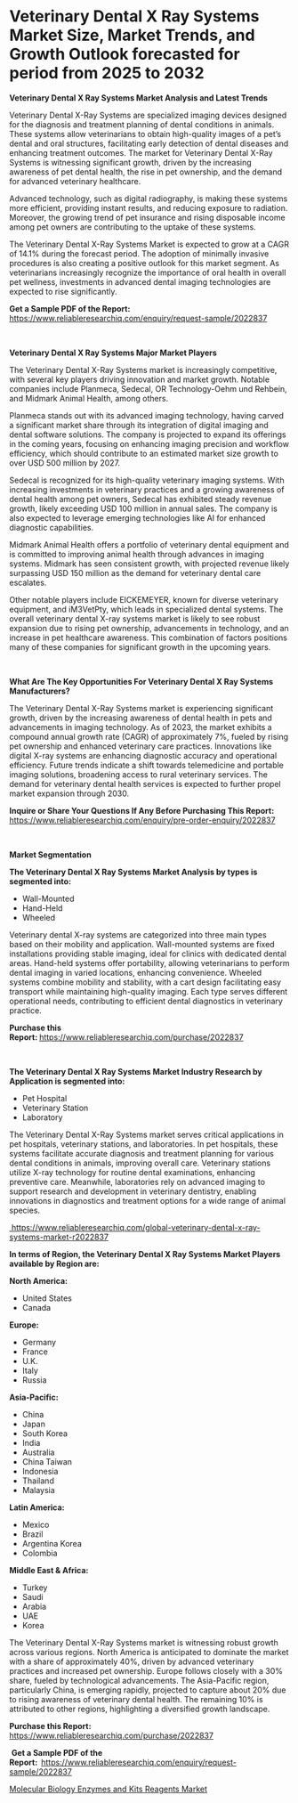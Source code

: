 <p><h1>Veterinary Dental X Ray Systems Market Size, Market Trends, and Growth Outlook forecasted for period from 2025 to 2032</h1></p><p><strong>Veterinary Dental X Ray Systems Market Analysis and Latest Trends</strong></p>
<p><p>Veterinary Dental X-Ray Systems are specialized imaging devices designed for the diagnosis and treatment planning of dental conditions in animals. These systems allow veterinarians to obtain high-quality images of a pet’s dental and oral structures, facilitating early detection of dental diseases and enhancing treatment outcomes. The market for Veterinary Dental X-Ray Systems is witnessing significant growth, driven by the increasing awareness of pet dental health, the rise in pet ownership, and the demand for advanced veterinary healthcare. </p><p>Advanced technology, such as digital radiography, is making these systems more efficient, providing instant results, and reducing exposure to radiation. Moreover, the growing trend of pet insurance and rising disposable income among pet owners are contributing to the uptake of these systems. </p><p>The Veterinary Dental X-Ray Systems Market is expected to grow at a CAGR of 14.1% during the forecast period. The adoption of minimally invasive procedures is also creating a positive outlook for this market segment. As veterinarians increasingly recognize the importance of oral health in overall pet wellness, investments in advanced dental imaging technologies are expected to rise significantly.</p></p>
<p><strong>Get a Sample PDF of the Report:&nbsp;</strong> <a href="https://www.reliableresearchiq.com/enquiry/request-sample/2022837?utm_campaign=3055&utm_medium=2&utm_source=Github&utm_content=ia&utm_term=29032025&utm_id=veterinary-dental-x-ray-systems">https://www.reliableresearchiq.com/enquiry/request-sample/2022837</a></p>
<p>&nbsp;</p>
<p><strong>Veterinary Dental X Ray Systems Major Market Players</strong></p>
<p><p>The Veterinary Dental X-Ray Systems market is increasingly competitive, with several key players driving innovation and market growth. Notable companies include Planmeca, Sedecal, OR Technology-Oehm und Rehbein, and Midmark Animal Health, among others.</p><p>Planmeca stands out with its advanced imaging technology, having carved a significant market share through its integration of digital imaging and dental software solutions. The company is projected to expand its offerings in the coming years, focusing on enhancing imaging precision and workflow efficiency, which should contribute to an estimated market size growth to over USD 500 million by 2027.</p><p>Sedecal is recognized for its high-quality veterinary imaging systems. With increasing investments in veterinary practices and a growing awareness of dental health among pet owners, Sedecal has exhibited steady revenue growth, likely exceeding USD 100 million in annual sales. The company is also expected to leverage emerging technologies like AI for enhanced diagnostic capabilities.</p><p>Midmark Animal Health offers a portfolio of veterinary dental equipment and is committed to improving animal health through advances in imaging systems. Midmark has seen consistent growth, with projected revenue likely surpassing USD 150 million as the demand for veterinary dental care escalates.</p><p>Other notable players include EICKEMEYER, known for diverse veterinary equipment, and iM3VetPty, which leads in specialized dental systems. The overall veterinary dental X-ray systems market is likely to see robust expansion due to rising pet ownership, advancements in technology, and an increase in pet healthcare awareness. This combination of factors positions many of these companies for significant growth in the upcoming years.</p></p>
<p>&nbsp;</p>
<p><strong>What Are The Key Opportunities For Veterinary Dental X Ray Systems Manufacturers?</strong></p>
<p><p>The Veterinary Dental X-Ray Systems market is experiencing significant growth, driven by the increasing awareness of dental health in pets and advancements in imaging technology. As of 2023, the market exhibits a compound annual growth rate (CAGR) of approximately 7%, fueled by rising pet ownership and enhanced veterinary care practices. Innovations like digital X-ray systems are enhancing diagnostic accuracy and operational efficiency. Future trends indicate a shift towards telemedicine and portable imaging solutions, broadening access to rural veterinary services. The demand for veterinary dental health services is expected to further propel market expansion through 2030.</p></p>
<p><strong>Inquire or Share Your Questions If Any Before Purchasing This Report:</strong> <a href="https://www.reliableresearchiq.com/enquiry/pre-order-enquiry/2022837?utm_campaign=3055&utm_medium=2&utm_source=Github&utm_content=ia&utm_term=29032025&utm_id=veterinary-dental-x-ray-systems">https://www.reliableresearchiq.com/enquiry/pre-order-enquiry/2022837</a></p>
<p>&nbsp;</p>
<p><strong>Market Segmentation</strong></p>
<p><strong>The Veterinary Dental X Ray Systems Market Analysis by types is segmented into:</strong></p>
<p><ul><li>Wall-Mounted</li><li>Hand-Held</li><li>Wheeled</li></ul></p>
<p><p>Veterinary dental X-ray systems are categorized into three main types based on their mobility and application. Wall-mounted systems are fixed installations providing stable imaging, ideal for clinics with dedicated dental areas. Hand-held systems offer portability, allowing veterinarians to perform dental imaging in varied locations, enhancing convenience. Wheeled systems combine mobility and stability, with a cart design facilitating easy transport while maintaining high-quality imaging. Each type serves different operational needs, contributing to efficient dental diagnostics in veterinary practice.</p></p>
<p><strong>Purchase this Report:&nbsp;</strong><a href="https://www.reliableresearchiq.com/purchase/2022837?utm_campaign=3055&utm_medium=2&utm_source=Github&utm_content=ia&utm_term=29032025&utm_id=veterinary-dental-x-ray-systems">https://www.reliableresearchiq.com/purchase/2022837</a></p>
<p>&nbsp;</p>
<p><strong>The Veterinary Dental X Ray Systems Market Industry Research by Application is segmented into:</strong></p>
<p><ul><li>Pet Hospital</li><li>Veterinary Station</li><li>Laboratory</li></ul></p>
<p><p>The Veterinary Dental X-Ray Systems market serves critical applications in pet hospitals, veterinary stations, and laboratories. In pet hospitals, these systems facilitate accurate diagnosis and treatment planning for various dental conditions in animals, improving overall care. Veterinary stations utilize X-ray technology for routine dental examinations, enhancing preventive care. Meanwhile, laboratories rely on advanced imaging to support research and development in veterinary dentistry, enabling innovations in diagnostics and treatment options for a wide range of animal species.</p></p>
<p><a href="https://www.reliableresearchiq.com/global-veterinary-dental-x-ray-systems-market-r2022837?utm_campaign=3055&utm_medium=2&utm_source=Github&utm_content=ia&utm_term=29032025&utm_id=veterinary-dental-x-ray-systems">&nbsp;https://www.reliableresearchiq.com/global-veterinary-dental-x-ray-systems-market-r2022837</a></p>
<p><strong>In terms of Region, the Veterinary Dental X Ray Systems Market Players available by Region are:</strong></p>
<p>
    <p> <strong> North America: </strong>
        <ul>
            <li>United States</li>
            <li>Canada</li>
        </ul>
        </p> 
    <p> <strong> Europe: </strong>
        <ul>
            <li>Germany</li>
            <li>France</li>
            <li>U.K.</li>
            <li>Italy</li>
            <li>Russia</li>
        </ul>
        </p> 
    <p> <strong> Asia-Pacific: </strong>
        <ul>
            <li>China</li>
            <li>Japan</li>
            <li>South Korea</li>
            <li>India</li>
            <li>Australia</li>
            <li>China Taiwan</li>
            <li>Indonesia</li>
            <li>Thailand</li>
            <li>Malaysia</li>
        </ul>
        </p> 
    <p> <strong> Latin America: </strong>
        <ul>
            <li>Mexico</li>
            <li>Brazil</li>
            <li>Argentina Korea</li>
            <li>Colombia</li>
        </ul>
        </p> 
    <p> <strong> Middle East & Africa: </strong>
        <ul>
            <li>Turkey</li>
            <li>Saudi</li>
            <li>Arabia</li>
            <li>UAE</li>
            <li>Korea</li>
        </ul>
    </p>
    </p>
<p><p>The Veterinary Dental X-Ray Systems market is witnessing robust growth across various regions. North America is anticipated to dominate the market with a share of approximately 40%, driven by advanced veterinary practices and increased pet ownership. Europe follows closely with a 30% share, fueled by technological advancements. The Asia-Pacific region, particularly China, is emerging rapidly, projected to capture about 20% due to rising awareness of veterinary dental health. The remaining 10% is attributed to other regions, highlighting a diversified growth landscape.</p></p>
<p><strong>Purchase this Report: </strong><a href="https://www.reliableresearchiq.com/purchase/2022837?utm_campaign=3055&utm_medium=2&utm_source=Github&utm_content=ia&utm_term=29032025&utm_id=veterinary-dental-x-ray-systems">https://www.reliableresearchiq.com/purchase/2022837</a></p>
<p>&nbsp;<strong>Get a Sample PDF of the Report:&nbsp;&nbsp;</strong><a href="https://www.reliableresearchiq.com/enquiry/request-sample/2022837?utm_campaign=3055&utm_medium=2&utm_source=Github&utm_content=ia&utm_term=29032025&utm_id=veterinary-dental-x-ray-systems">https://www.reliableresearchiq.com/enquiry/request-sample/2022837</a></p>
<p><strong></strong></p>
<p><p><a href="https://github.com/lateshab69/Market-Research-Report-List-1/blob/main/molecular-biology-enzymes-and-kits-reagents-market.md?utm_campaign=3055&utm_medium=2&utm_source=Github&utm_content=ia&utm_term=29032025&utm_id=veterinary-dental-x-ray-systems">Molecular Biology Enzymes and Kits Reagents Market</a></p></p>